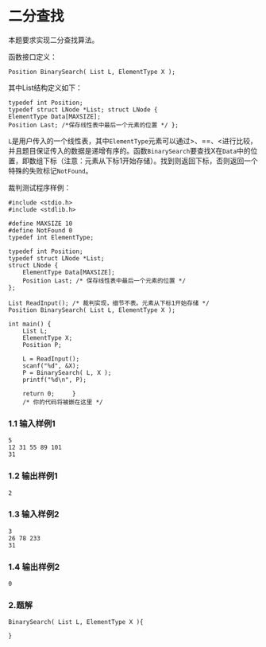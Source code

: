 # 二分查找

本题要求实现二分查找算法。

函数接口定义：

```
Position BinarySearch( List L, ElementType X );
```

其中List结构定义如下：

```
typedef int Position; 
typedef struct LNode *List; struct LNode {
ElementType Data[MAXSIZE];
Position Last; /*保存线性表中最后一个元素的位置 */ };
```

`L`是用户传入的一个线性表，其中`ElementType`元素可以通过>、==、<进行比较，并且题目保证传入的数据是递增有序的。函数`BinarySearch`要查找X在`Data`中的位置，即数组下标（注意：元素从下标1开始存储）。找到则返回下标，否则返回一个特殊的失败标记`NotFound`。

裁判测试程序样例：

```
#include <stdio.h>
#include <stdlib.h>

#define MAXSIZE 10
#define NotFound 0 
typedef int ElementType;

typedef int Position; 
typedef struct LNode *List; 
struct LNode {
    ElementType Data[MAXSIZE];
    Position Last; /* 保存线性表中最后一个元素的位置 */ 
};

List ReadInput(); /* 裁判实现，细节不表。元素从下标1开始存储 */ 
Position BinarySearch( List L, ElementType X );

int main() {
    List L;
    ElementType X;
    Position P;
    
    L = ReadInput();
    scanf("%d", &X);
    P = BinarySearch( L, X );
    printf("%d\n", P);

    return 0;     }	
    /* 你的代码将被嵌在这里 */
```



### 1.1 输入样例1

```
5 
12 31 55 89 101 
31
```

### 1.2 输出样例1

```
2
```

### 1.3 输入样例2

```
3
26 78 233
31
```



### 1.4 输出样例2

```
0
```

### 2.题解

```
BinarySearch( List L, ElementType X ){

}
```

